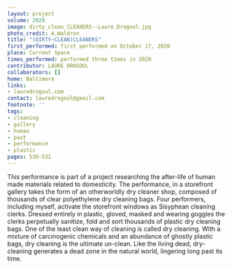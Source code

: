 ```yaml
---
layout: project
volume: 2020
image: dirty_clean_CLEANERS--Laure_Drogoul.jpg
photo_credit: A.Waldron
title: "(DIRTY~CLEAN)CLEANERS"
first_performed: first performed on October 17, 2020
place: Current Space
times_performed: performed three times in 2020
contributor: LAURE DROGOUL
collaborators: []
home: Baltimore
links:
- lauredrogoul.com
contact: lauredrogoul@gmail.com
footnote: ''
tags:
- cleaning
- gallery
- human
- past
- performance
- plastic
pages: 530-531
---
```



This performance is part of a project researching the after-life of human made materials related to domesticity. The performance, in a storefront gallery takes the form of an otherworldly dry cleaner shop, composed of thousands of clear polyethylene dry cleaning bags. Four performers, including myself, activate the storefront windows as Sisyphean cleaning clerks. Dressed entirely in plastic, gloved, masked and wearing goggles the clerks perpetually sanitize, fold and sort thousands of plastic dry cleaning bags.
 One of the least clean way of cleaning is called dry cleaning. With a mixture of carcinogenic chemicals and an abundance of ghostly plastic bags, dry cleaning is the ultimate un-clean. Like the living dead, dry-cleaning generates a dead zone in the natural world, lingering long past its time.
